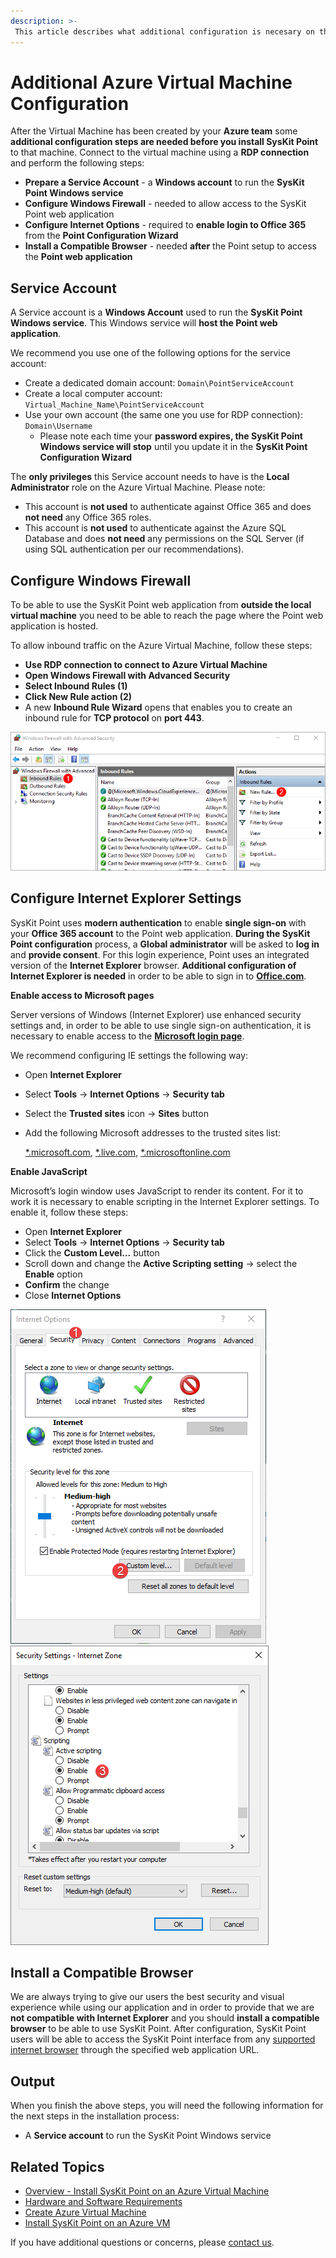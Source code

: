 ```yaml
---
description: >-
 This article describes what additional configuration is necesary on the Azure Virtual Machine before SysKit Point can be installed on it.
---
```


# Additional Azure Virtual Machine Configuration


After the Virtual Machine has been created by your **Azure team** some **additional configuration steps are needed before you install SysKit Point** to that machine. Connect to the virtual machine using a **RDP connection** and perform the following steps:

* **Prepare a Service Account** - a **Windows account** to run the **SysKit Point Windows service**
* **Configure Windows Firewall** - needed to allow access to the SysKit Point web application
* **Configure Internet Options** - required to **enable login to Office 365** from the **Point Configuration Wizard**
* **Install a Compatible Browser** - needed **after** the Point setup to access the **Point web application**

## Service Account

A Service account is a **Windows Account** used to run the **SysKit Point Windows service**. This Windows service will **host the Point web application**.

We recommend you use one of the following options for the service account:

* Create a dedicated domain account: `Domain\PointServiceAccount`
* Create a local computer account: `Virtual_Machine_Name\PointServiceAccount`
* Use your own account \(the same one you use for RDP connection\): `Domain\Username`
  * Please note each time your **password expires, the SysKit Point Windows service will stop** until you update it in the **SysKit Point Configuration Wizard**

The **only privileges** this Service account needs to have is the **Local Administrator** role on the Azure Virtual Machine.
Please note:
* This account is **not used** to authenticate against Office 365 and does **not need** any Office 365 roles. 
* This account is **not used** to authenticate against the Azure SQL Database and does **not need** any permissions on the SQL Server (if using SQL authentication per our recommendations).



## Configure Windows Firewall

To be able to use the SysKit Point web application from **outside the local virtual machine** you need to be able to reach the page where the Point web application is hosted.

To allow inbound traffic on the Azure Virtual Machine, follow these steps:

* **Use RDP connection to connect to Azure Virtual Machine**
* **Open Windows Firewall with Advanced Security**
* **Select Inbound Rules \(1\)**
* **Click New Rule action \(2\)**
* A new **Inbound Rule Wizard** opens that enables you to create an inbound rule for **TCP protocol** on **port 443**.

![Windows Firewall - Adding a new inbound rule](../../.gitbook/assets/azure-vm_azure-vm-firewall.png)

## Configure Internet Explorer Settings

SysKit Point uses **modern authentication** to enable **single sign-on** with your **Office 365 account** to the Point web application. **During the SysKit Point configuration** process, a **Global administrator** will be asked to **log in** and **provide consent**. For this login experience, Point uses an integrated version of the **Internet Explorer** browser. **Additional configuration of Internet Explorer is needed** in order to be able to sign in to [**Office.com**](https://www.office.com/).

**Enable access to Microsoft pages**

Server versions of Windows \(Internet Explorer\) use enhanced security settings and, in order to be able to use single sign-on authentication, it is necessary to enable access to the [**Microsoft login page**](https://login.microsoft.com).

We recommend configuring IE settings the following way:

* Open **Internet Explorer**
* Select **Tools** -&gt; **Internet Options** -&gt; **Security tab**
* Select the **Trusted sites** icon -&gt; **Sites** button
* Add the following Microsoft addresses to the trusted sites list:

  [\*.microsoft.com](additional-vm-configuration.md), [\*.live.com](additional-vm-configuration.md), [\*.microsoftonline.com](additional-vm-configuration.md) 

**Enable JavaScript**

Microsoft’s login window uses JavaScript to render its content. For it to work it is necessary to enable scripting in the Internet Explorer settings. To enable it, follow these steps:

* Open **Internet Explorer**
* Select **Tools** -&gt; **Internet Options** -&gt; **Security tab**
* Click the **Custom Level...** button
* Scroll down and change the **Active Scripting setting** -&gt; select the **Enable** option
* **Confirm** the change
* Close **Internet Options**

![](../../.gitbook/assets/azure-vm_ie-js-settings_1.png)
![Internet Explorer - Enabling JavaScript](../../.gitbook/assets/azure-vm_ie-js-settings_2.png)

## Install a Compatible Browser

We are always trying to give our users the best security and visual experience while using our application and in order to provide that we are **not compatible with Internet Explorer** and you should **install a compatible browser** to be able to use SysKit Point. After configuration, SysKit Point users will be able to access the SysKit Point interface from any [supported internet browser](../../requirements/system-requirements.md#supported-browsers) through the specified web application URL.

## Output

When you finish the above steps, you will need the following information for the next steps in the installation process:

* A **Service account** to run the SysKit Point Windows service

## Related Topics

* [Overview - Install SysKit Point on an Azure Virtual Machine](overview.md) 
* [Hardware and Software Requirements](hardware-software-requirements.md)
* [Create Azure Virtual Machine](create-azure-vm.md)
* [Install SysKit Point on an Azure VM](install-syskit-point-on-azure-vm.md) 

If you have additional questions or concerns, please [contact us](https://www.syskit.com/contact-us/).

